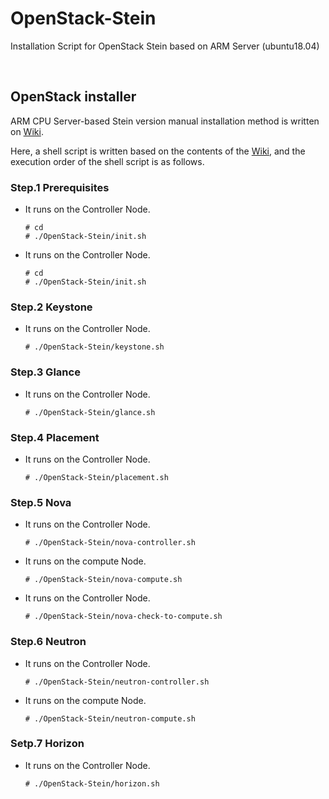 # OpenStack-Stein
Installation Script for OpenStack Stein based on ARM Server (ubuntu18.04)


</br>
 
## OpenStack installer

ARM CPU Server-based Stein version manual installation method is written on [Wiki](https://github.com/shhan0226/Project-OpenStack/wiki).

Here, a shell script is written based on the contents of the [Wiki](https://github.com/shhan0226/Project-OpenStack/wiki), and the execution order of the shell script is as follows.

### Step.1 Prerequisites
- It runs on the Controller Node.
  ```
  # cd
  # ./OpenStack-Stein/init.sh
  ```

- It runs on the Controller Node.
  ```
  # cd 
  # ./OpenStack-Stein/init.sh
  ```

### Step.2 Keystone
- It runs on the Controller Node.
  ```
  # ./OpenStack-Stein/keystone.sh
  ```

### Step.3 Glance
- It runs on the Controller Node.
  ```
  # ./OpenStack-Stein/glance.sh
  ```

### Step.4 Placement
- It runs on the Controller Node.
  ```
  # ./OpenStack-Stein/placement.sh
  ```

### Step.5 Nova
- It runs on the Controller Node.
  ```
  # ./OpenStack-Stein/nova-controller.sh
  ```

- It runs on the compute Node.
  ```
  # ./OpenStack-Stein/nova-compute.sh
  ```

- It runs on the Controller Node.
  ```
  # ./OpenStack-Stein/nova-check-to-compute.sh
  ```

### Step.6 Neutron
- It runs on the Controller Node.
  ```
  # ./OpenStack-Stein/neutron-controller.sh
  ```

- It runs on the compute Node.
  ```
  # ./OpenStack-Stein/neutron-compute.sh
  ```

### Setp.7 Horizon
- It runs on the Controller Node.
  ```
  # ./OpenStack-Stein/horizon.sh
  ```

